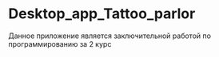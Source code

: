# Desktop_app_Tattoo_parlor
Данное приложение является заключительной работой по программированию за 2 курс
